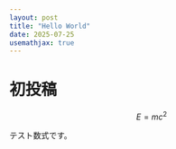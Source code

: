 ```yaml
---
layout: post
title: "Hello World"
date: 2025-07-25
usemathjax: true
---
```


# 初投稿

$$E = mc^2$$

テスト数式です。